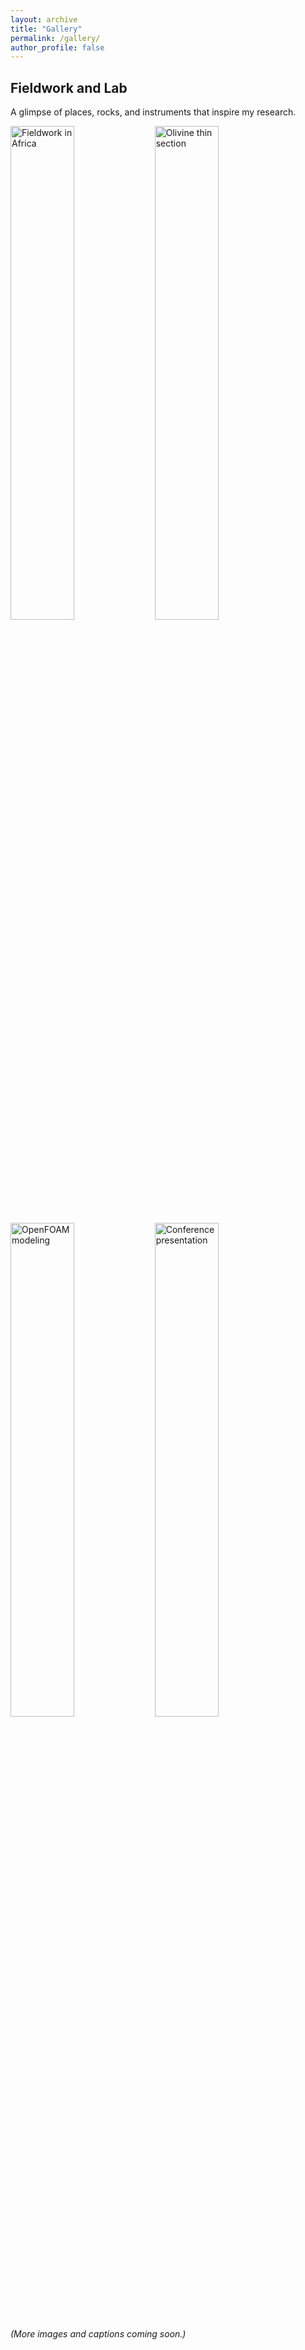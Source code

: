 ```yaml
---
layout: archive
title: "Gallery"
permalink: /gallery/
author_profile: false
---
```


## Fieldwork and Lab
A glimpse of places, rocks, and instruments that inspire my research.

<div class="gallery">
  <img src="/images/gallery/field_africa.jpg" alt="Fieldwork in Africa" width="45%">
  <img src="/images/gallery/lab_olivine.jpg" alt="Olivine thin section" width="45%">
  <img src="/images/gallery/modeling.jpg" alt="OpenFOAM modeling" width="45%">
  <img src="/images/gallery/presentation.jpg" alt="Conference presentation" width="45%">
</div>

*(More images and captions coming soon.)*
